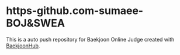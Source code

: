 # https-github.com-sumaee-BOJ&SWEA
This is a auto push repository for Baekjoon Online Judge created with [BaekjoonHub](https://github.com/BaekjoonHub/BaekjoonHub).

